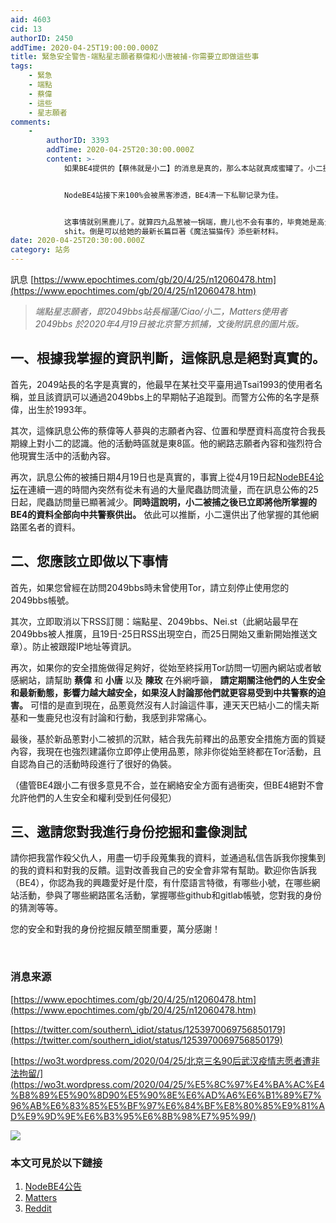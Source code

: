 ```yaml
---
aid: 4603
cid: 13
authorID: 2450
addTime: 2020-04-25T19:00:00.000Z
title: 緊急安全警告-端點星志願者蔡偉和小唐被捕-你需要立即做這些事
tags:
    - 緊急
    - 端點
    - 蔡偉
    - 這些
    - 星志願者
comments:
    -
        authorID: 3393
        addTime: 2020-04-25T20:30:00.000Z
        content: >-
            如果BE4提供的【蔡伟就是小二】的消息是真的，那么本站就真成蜜罐了。小二挺可怜的，平时仙风道骨，面对警察叔叔就坦白从宽了。


            NodeBE4站接下来100%会被黑客渗透，BE4清一下私聊记录为佳。


            这事情就别黑鹿儿了。就算四九品葱被一锅端，鹿儿也不会有事的，毕竟她是高贵的台湾人，所以也不要期望她 give a
            shit。倒是可以给她的最新长篇巨著《魔法猫猫传》添些新材料。
date: 2020-04-25T20:30:00.000Z
category: 站务
---
```


訊息 [https://www.epochtimes.com/gb/20/4/25/n12060478.htm](https://www.epochtimes.com/gb/20/4/25/n12060478.htm)

> _端點星志願者，即2049bbs站長榴蓮/Ciao/小二，Matters使用者 2049bbs 於2020年4月19日被北京警方抓捕，文後附訊息的圖片版。_

[](#%E4%B8%80-%E6%A0%B9%E6%93%9A%E6%88%91%E6%8E%8C%E6%8F%A1%E7%9A%84%E8%B3%87%E8%A8%8A%E5%88%A4%E6%96%B7-%E9%80%99%E6%A2%9D%E8%A8%8A%E6%81%AF%E6%98%AF%E7%B5%95%E5%B0%8D%E7%9C%9F%E5%AF%A6%E7%9A%84)一、根據我掌握的資訊判斷，這條訊息是絕對真實的。
----------------------------------------------------------------------------------------------------------------------------------------------------------------------------------------------------------------------------

首先，2049站長的名字是真實的，他最早在某社交平臺用過Tsai1993的使用者名稱，並且該資訊可以通過2049bbs上的早期帖子追蹤到。而警方公佈的名字是蔡偉，出生於1993年。

其次，這條訊息公佈的蔡偉等人蔘與的志願者內容、位置和學歷資料高度符合我長期線上對小二的認識。他的活動時區就是東8區。他的網路志願者內容和強烈符合他現實生活中的活動內容。

再次，訊息公佈的被捕日期4月19日也是真實的，事實上從4月19日起[NodeBE4论坛](https://be4.herokuapp.com/)在連續一週的時間內突然有從未有過的大量爬蟲訪問流量，而在訊息公佈的25日起，爬蟲訪問量已顯著減少。**同時這說明，小二被捕之後已立即將他所掌握的BE4的資料全部向中共警察供出。** 依此可以推斷，小二還供出了他掌握的其他網路匿名者的資料。

[](#%E4%BA%8C-%E6%82%A8%E6%87%89%E8%A9%B2%E7%AB%8B%E5%8D%B3%E5%81%9A%E4%BB%A5%E4%B8%8B%E4%BA%8B%E6%83%85)二、您應該立即做以下事情
---------------------------------------------------------------------------------------------------------------------

首先，如果您曾經在訪問2049bbs時未曾使用Tor，請立刻停止使用您的2049bbs帳號。

其次，立即取消以下RSS訂閱：端點星、2049bbs、Nei.st（此網站最早在2049bbs被人推廣，且19日-25日RSS出現空白，而25日開始又重新開始推送文章）。防止被跟蹤IP地址等資訊。

再次，如果你的安全措施做得足夠好，從始至終採用Tor訪問一切圈內網站或者敏感網站，請幫助 **蔡偉** 和 **小唐** 以及 **陳玫** 在外網呼籲， **請定期關注他們的人生安全和最新動態，影響力越大越安全，如果沒人討論那他們就更容易受到中共警察的迫害。** 可惜的是直到現在，品蔥竟然沒有人討論這件事，連天天巴結小二的懦夫斯基和一隻鹿兒也沒有討論和行動，我感到非常痛心。

最後，基於新品蔥對小二被抓的沉默，結合我先前釋出的品蔥安全措施方面的質疑內容，我現在也強烈建議你立即停止使用品蔥，除非你從始至終都在Tor活動，且自認為自己的活動時段進行了很好的偽裝。

（儘管BE4跟小二有很多意見不合，並在網絡安全方面有過衝突，但BE4絕對不會允許他們的人生安全和權利受到任何侵犯）

[](#%E4%B8%89-%E9%82%80%E8%AB%8B%E6%82%A8%E5%B0%8D%E6%88%91%E9%80%B2%E8%A1%8C%E8%BA%AB%E4%BB%BD%E6%8C%96%E6%8E%98%E5%92%8C%E7%95%AB%E5%83%8F%E6%B8%AC%E8%A9%A6)三、邀請您對我進行身份挖掘和畫像測試
---------------------------------------------------------------------------------------------------------------------------------------------------------------------------------

請你把我當作殺父仇人，用盡一切手段蒐集我的資料，並通過私信告訴我你搜集到的我的資料和對我的反饋。這對改善我自己的安全會非常有幫助。歡迎你告訴我（BE4），你認為我的興趣愛好是什麼，有什麼語言特徵，有哪些小號，在哪些網站活動，參與了哪些網路匿名活動，掌握哪些github和gitlab帳號，您對我的身份的猜測等等。

您的安全和對我的身份挖掘反饋至關重要，萬分感謝！

​

### [](#%E6%B6%88%E6%81%AF%E6%9D%A5%E6%BA%90)消息来源

[https://www.epochtimes.com/gb/20/4/25/n12060478.htm](https://www.epochtimes.com/gb/20/4/25/n12060478.htm)

[https://twitter.com/southern\_idiot/status/1253970069756850179](https://twitter.com/southern_idiot/status/1253970069756850179)

[https://wo3t.wordpress.com/2020/04/25/北京三名90后武汉疫情志愿者遭非法拘留/](https://wo3t.wordpress.com/2020/04/25/%E5%8C%97%E4%BA%AC%E4%B8%89%E5%90%8D90%E5%90%8E%E6%AD%A6%E6%B1%89%E7%96%AB%E6%83%85%E5%BF%97%E6%84%BF%E8%80%85%E9%81%AD%E9%9D%9E%E6%B3%95%E6%8B%98%E7%95%99/)

![](https://pbs.twimg.com/media/EWb_IUJUwAEZnky?format=jpg&name=large)

### [](#%E6%9C%AC%E6%96%87%E5%8F%AF%E8%A6%8B%E6%96%BC%E4%BB%A5%E4%B8%8B%E9%8F%88%E6%8E%A5)本文可見於以下鏈接

1.  [NodeBE4公告](https://be4.herokuapp.com/topic/205/%E7%B4%A7%E6%80%A5%E5%AE%89%E5%85%A8%E8%AD%A6%E5%91%8A-%E7%AB%AF%E7%82%B9%E6%98%9F%E5%BF%97%E6%84%BF%E8%80%85%E8%94%A1%E4%BC%9F%E5%92%8C%E5%B0%8F%E5%94%90%E8%A2%AB%E6%8D%95-%E4%BD%A0%E9%9C%80%E8%A6%81%E7%AB%8B%E5%8D%B3%E5%81%9A%E8%BF%99%E4%BA%9B%E4%BA%8B)
2.  [Matters](https://matters.news/@kp2020/%E7%B7%8A%E6%80%A5%E5%AE%89%E5%85%A8%E8%AD%A6%E5%91%8A-%E7%AB%AF%E9%BB%9E%E6%98%9F%E5%BF%97%E9%A1%98%E8%80%85%E8%94%A1%E5%81%89%E5%92%8C%E5%B0%8F%E5%94%90%E8%A2%AB%E6%8D%95-%E4%BD%A0%E9%9C%80%E8%A6%81%E7%AB%8B%E5%8D%B3%E5%81%9A%E9%80%99%E4%BA%9B%E4%BA%8B-bafyreicko5hz7wyfg7fxudjvpqjbs6btzozk7exblxkerzngqynfwyxqxe)
3.  [Reddit](https://www.reddit.com/r/saraba2nd/comments/g7z8m6/%E7%B7%8A%E6%80%A5%E5%AE%89%E5%85%A8%E8%AD%A6%E5%91%8A%E7%AB%AF%E9%BB%9E%E6%98%9F%E5%BF%97%E9%A1%98%E8%80%85%E8%94%A1%E5%81%89%E5%92%8C%E5%B0%8F%E5%94%90%E8%A2%AB%E6%8D%95%E4%BD%A0%E9%9C%80%E8%A6%81%E7%AB%8B%E5%8D%B3%E5%81%9A%E9%80%99%E4%BA%9B%E4%BA%8B/)
